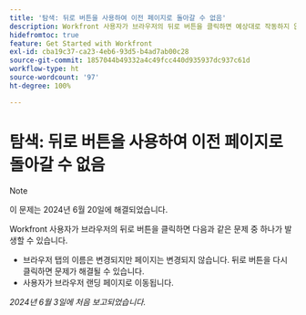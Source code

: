 ```yaml
---
title: '탐색: 뒤로 버튼을 사용하여 이전 페이지로 돌아갈 수 없음'
description: Workfront 사용자가 브라우저의 뒤로 버튼을 클릭하면 예상대로 작동하지 않습니다.
hidefromtoc: true
feature: Get Started with Workfront
exl-id: cba19c37-ca23-4eb6-93d5-b4ad7ab00c28
source-git-commit: 1857044b49332a4c49fcc440d935937dc937c61d
workflow-type: ht
source-wordcount: '97'
ht-degree: 100%

---
```


# 탐색: 뒤로 버튼을 사용하여 이전 페이지로 돌아갈 수 없음

>[!NOTE]
>
>이 문제는 2024년 6월 20일에 해결되었습니다.

Workfront 사용자가 브라우저의 뒤로 버튼을 클릭하면 다음과 같은 문제 중 하나가 발생할 수 있습니다.

* 브라우저 탭의 이름은 변경되지만 페이지는 변경되지 않습니다. 뒤로 버튼을 다시 클릭하면 문제가 해결될 수 있습니다.
* 사용자가 브라우저 랜딩 페이지로 이동됩니다.

_2024년 6월 3일에 처음 보고되었습니다._
